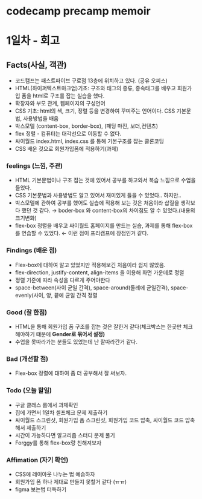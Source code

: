 # codecamp precamp memoir
# 1일차 - 회고
## Facts(사실, 객관)
- 코드캠프는 패스트파이브 구로점 13층에 위치하고 있다. (공유 오피스)
- HTML(하이퍼텍스트마크업)기초: 구조와 태그의 종류, 종속태그를 배우고 
회원가입 폼을 html로 구조를 잡는 실습을 했다.
- 확장자와 부모 관계, 웹페이지의 구성언어
- CSS 기초: html의 색, 크기, 정렬 등을 변경하여 꾸며주는 언어이다. 
CSS 기본문법, 사용방법을 배움
- 박스모델 (content-box, border-box), (패딩 마진, 보더,컨텐츠)
- flex 정렬 - 컴퓨터는 대각선으로 이동할 수 없다.
- 싸이월드 index.html, index.css 를 통해 기본구조를 잡는 클론코딩
- CSS 배운 것으로 회원가입폼에 적용하기(과제)

### feelings (느낌, 주관)

- HTML 기본문법이나 구조 잡는 것에 있어서 공부를 하고와서 복습 느낌으로 수업을 들었다.
- CSS 기본문법과 사용방법도 알고 있어서 재미있게 들을 수 있었다.. 하지만..
- 박스모델에 관하여 공부를 했어도 실습에 적용해 보는 것은 처음이라 삽질을 생각보다 했던 것 같다. → boder-box 와 content-box의 차이점도 알 수 있었다.(내용의 크기변화)
- flex-box 정렬을 배우고 싸이월드 홈페이지를 만드는 실습, 과제를 통해 flex-box를 연습할 수 있었다. ← 이런 점이 프리캠프에 장점인거 같다.

### Findings (배운 점)

- Flex-box에 대하여 알고 있었지만 적용해보긴 처음이라 쉽지 않았음.
- flex-direction, justify-content, align-items 을 이용해 화면 가운데로 정렬
- 정렬 기준에 따라 속성을 다르게 주어야한다
- space-between(사이 균일 간격), space-around(둘레에 균일간격), space-evenly(사이, 양, 끝에 균일 간격 정렬

### Good (잘 한점)

- HTML을 통해 회원가입 폼 구조를 잡는 것은 잘한거 같다(체크박스는 한곳만 체크해야하기 떄문에 **Gender로 묶어서 설정)**
- 수업을 못따라가는 분들도 있었는데 난 잘따라간거 같다.

### Bad (개선할 점)

- Flex-box 정렬에 대하여 좀 더 공부해서 잘 써보자.

### Todo (오늘 할일)

- 구글 클래스 룸에서 과제확인
- 집에 가면서 1일차 셀프체크 문제 제출하기
- 싸이월드 스크린샷, 회원가입 폼 스크린샷, 회원가입 코드 압축, 싸이월드 코드 압축해서 제출하기
- 시간이 가능하다면 알고리즘 스터디 문제 풀기
- Forggy를 통해 flex-box랑 친해져보자

### Affimation (자기 확언)

- CSS에 레이아웃 나누는 법 예습하자
- 회원가입 폼 하나 제대로 만들지 못할거 같다 (ㅠㅠ)
- figma 보는법 터득하기